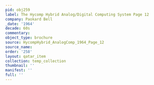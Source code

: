 ```yaml
---
pid: obj259
label: The Hycomp Hybrid Analog/Digital Computing System Page 12
company: Paokard Bell
_date: '1964'
decade: 60s
commentary: 
object_type: brochure
source: HycompHybrid_AnalogComp_1964_Page_12
source_name: 
order: '258'
layout: qatar_item
collection: temp_collection
thumbnail: ''
manifest: ''
full: ''
---
```

